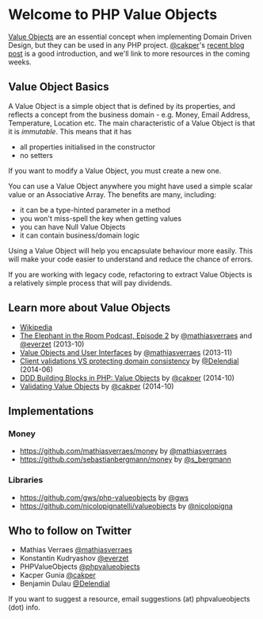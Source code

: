 # Welcome to PHP Value Objects
[Value Objects](http://martinfowler.com/bliki/ValueObject.html) are an essential concept when implementing Domain Driven Design, but they can be used in any PHP project. [@cakper](https://twitter.com/cakper)'s [recent blog post](http://kacper.gunia.me/blog/ddd-building-blocks-in-php-value-object) is a good introduction, and we'll link to more resources in the coming weeks.

## Value Object Basics
A Value Object is a simple object that is defined by its properties, and reflects a concept from the business domain - e.g. Money, Email Address, Temperature, Location etc. The main characteristic of a Value Object is that it is *immutable*. This means that it has

* all properties initialised in the constructor
* no setters

If you want to modify a Value Object, you must create a new one.

You can use a Value Object anywhere you might have used a simple scalar value or an Associative Array. The benefits are many, including:

* it can be a type-hinted parameter in a method
* you won't miss-spell the key when getting values
* you can have Null Value Objects
* it can contain business/domain logic

Using a Value Object will help you encapsulate behaviour more easily. This will make your code easier to understand and reduce the chance of errors.

If you are working with legacy code, refactoring to extract Value Objects is a relatively simple process that will pay dividends.

## Learn more about Value Objects
* [Wikipedia](https://en.wikipedia.org/wiki/Value_object)
* [The Elephant in the Room Podcast, Episode 2](http://elephantintheroom.io/blog/2013/10/episode-2-heart-and-soul-of-oop/) by [@mathiasverraes](https://twitter.com/mathiasverraes) and [@everzet](https://twitter.com/everzet) (2013-10)
* [Value Objects and User Interfaces](http://verraes.net/2013/11/value-objects-and-user-interfaces/) by [@mathiasverraes](https://twitter.com/mathiasverraes) (2013-11)
* [Client validations VS protecting domain consistency](http://benjamindulau.com/blog/posts/client-validations-vs-protecting-domain-consistency) by [@Delendial](https://twitter.com/Delendial) (2014-06)
* [DDD Building Blocks in PHP: Value Objects](http://kacper.gunia.me/blog/ddd-building-blocks-in-php-value-object) by [@cakper](https://twitter.com/cakper) (2014-10)
* [Validating Value Objects](http://kacper.gunia.me/blog/validating-value-objects) by [@cakper](https://twitter.com/cakper) (2014-10)

## Implementations
### Money
* <https://github.com/mathiasverraes/money> by [@mathiasverraes](https://twitter.com/mathiasverraes)
* <https://github.com/sebastianbergmann/money> by [@s_bergmann](https://twitter.com/s_bergmann)

### Libraries
* <https://github.com/gws/php-valueobjects> by [@gws](https://gitlab.com/u/gws)
* <https://github.com/nicolopignatelli/valueobjects> by [@nicolopigna](https://twitter.com/nicolopigna)

## Who to follow on Twitter
* Mathias Verraes [@mathiasverraes](https://twitter.com/mathiasverraes)
* Konstantin Kudryashov [@everzet](https://twitter.com/everzet)
* PHPValueObjects [@phpvalueobjects](https://twitter.com/phpvalueobjects)
* Kacper Gunia [@cakper](https://twitter.com/cakper)
* Benjamin Dulau [@Delendial](https://twitter.com/Delendial)

If you want to suggest a resource, email suggestions (at) phpvalueobjects (dot) info.
